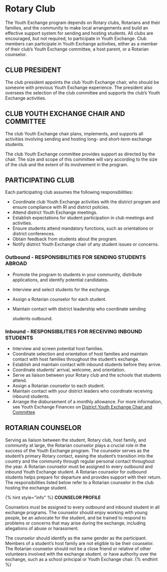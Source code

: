 # Rotary Club

The Youth Exchange program depends on Rotary clubs, Rotarians and their families, and the community to make local arrangements and build an effective support system for sending and hosting students. All clubs are encouraged, but not required, to participate in Youth Exchange. Club members can participate in Youth Exchange activities, either as a member of their club’s Youth Exchange committee, a host parent, or a Rotarian counselor.

## CLUB PRESIDENT

The club president appoints the club Youth Exchange chair, who should be someone with previous Youth Exchange experience. The president also oversees the selection of the club committee and supports the club’s Youth Exchange activities.

## CLUB YOUTH EXCHANGE CHAIR AND COMMITTEE

The club Youth Exchange chair plans, implements, and supports all activities involving sending and hosting long- and short-term exchange students.

The club Youth Exchange committee provides support as directed by the chair. The size and scope of this committee will vary according to the size of the club and the extent of its involvement in the program.

## PARTICIPATING CLUB

Each participating club assumes the following responsibilities:

* Coordinate club Youth Exchange activities with the district program and ensure compliance with RI and district policies.
* Attend district Youth Exchange meetings.
* Establish expectations for student participation in club meetings and activities.
* Ensure students attend mandatory functions, such as orientations or district conferences.
* Obtain feedback from students about the program.
* Notify district Youth Exchange chair of any student issues or concerns.



### Outbound - RESPONSIBILITIES FOR SENDING STUDENTS ABROAD

* Promote the program to students in your community, distribute applications, and identify potential candidates.
* Interview and select students for the exchange.
* Assign a Rotarian counselor for each student.
* Maintain contact with district leadership who coordinate sending

  students outbound.



### Inbound - RESPONSIBILITIES FOR RECEIVING INBOUND STUDENTS

* Interview and screen potential host families.
* Coordinate selection and orientation of host families and maintain contact with host families throughout the student’s exchange.
* Establish and maintain contact with inbound students before they arrive.
* Coordinate students’ arrival, welcome, and orientation.
* Serve as liaison between your Rotary club and the schools that students attend.
* Assign a Rotarian counselor to each student.
* Maintain contact with your district leaders who coordinate receiving inbound students.
* Arrange the disbursement of a monthly allowance. For more information, see Youth Exchange Finances on [District Youth Exchange Chair and Committee](district-youth-exchange-chair-and-committee.md#setting-program-guidelines)

##  ROTARIAN COUNSELOR

Serving as liaison between the student, Rotary club, host family, and community at large, the Rotarian counselor plays a crucial role in the success of the Youth Exchange program. The counselor serves as the student’s primary Rotary contact, easing the student’s transition into the country and the community through regular personal contact throughout the year. A Rotarian counselor must be assigned to every outbound and inbound Youth Exchange student. A Rotarian counselor for outbound students helps prepare for departure and provides support with their return. The responsibilities listed below refer to a Rotarian counselor in the club hosting the exchange student.

{% hint style="info" %}
**COUNSELOR PROFILE**

Counselors must be assigned to every outbound and inbound student in all exchange programs. The counselor should enjoy working with young people, be an advocate for the student, and be trained to respond to problems or concerns that may arise during the exchange, including allegations of abuse or harassment.

The counselor should identify as the same gender as the participant. Members of a student’s host family are not eligible to be their counselor. The Rotarian counselor should not be a close friend or relative of other volunteers involved with the exchange student, or have authority over the exchange, such as a school principal or Youth Exchange chair.
{% endhint %}

